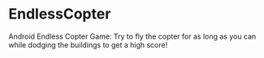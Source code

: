 # EndlessCopter
Android Endless Copter Game:
Try to fly the copter for as long as you can while dodging the buildings to get a high score!


